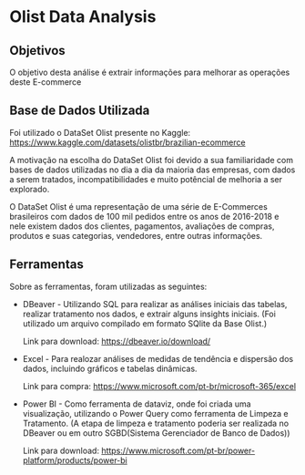 #  Olist Data Analysis

## Objetivos
O objetivo desta análise é extrair informações para melhorar as operações deste E-commerce

## Base de Dados Utilizada
Foi utilizado o DataSet Olist presente no Kaggle:
https://www.kaggle.com/datasets/olistbr/brazilian-ecommerce

A motivação na escolha do DataSet Olist foi devido a sua familiaridade com bases de dados utilizadas no dia a dia da maioria das empresas, com dados a serem tratados, incompatibilidades e muito potêncial de melhoria a ser explorado. 

O DataSet Olist é uma representação de uma série de E-Commerces brasileiros com dados de 100 mil pedidos entre os anos de 2016-2018 e nele existem dados dos clientes, pagamentos, avaliações de compras, produtos e suas categorias, vendedores, entre outras informações.

## Ferramentas
Sobre as ferramentas, foram utilizadas as seguintes:

* DBeaver - Utilizando SQL para realizar as análises iniciais das tabelas, realizar tratamento nos dados, e extrair alguns insights iniciais.
(Foi utilizado um arquivo compilado em formato SQlite da Base Olist.)

    Link para download: https://dbeaver.io/download/

* Excel - Para realozar análises de medidas de tendência e dispersão dos dados, incluindo gráficos e tabelas dinâmicas.

    Link para compra: https://www.microsoft.com/pt-br/microsoft-365/excel

* Power BI - Como ferramenta de dataviz, onde foi criada uma visualização, utilizando o Power Query como ferramenta de Limpeza e Tratamento.
(A etapa de limpeza e tratamento poderia ser realizada no DBeaver ou em outro SGBD(Sistema Gerenciador de Banco de Dados))

    Link para download: https://www.microsoft.com/pt-br/power-platform/products/power-bi